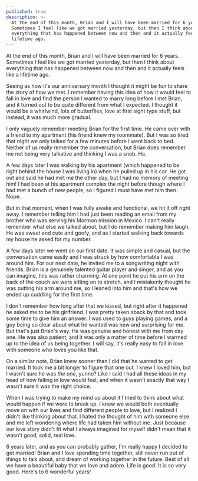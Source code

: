 ```yaml
---
published: true
description: >-
  At the end of this month, Brian and I will have been married for 6 years.
  Sometimes I feel like we got married yesterday, but then I think about
  everything that has happened between now and then and it actually feels like a
  lifetime ago.
---
```

At the end of this month, Brian and I will have been married for 6 years. Sometimes I feel like we got married yesterday, but then I think about everything that has happened between now and then and it actually feels like a lifetime ago. 

Seeing as how it's our anniversary month I thought it might be fun to share the story of how we met. I remember having this idea of how it would feel to fall in love and find the person I wanted to marry long before I met Brian, and it turned out to be quite different from what I expected. I thought it would be a whirlwind, lots of butterflies, love at first sight type stuff, but instead, it was much more gradual.

I only vaguely remember meeting Brian for the first time. He came over with a friend to my apartment (his friend knew my roommate). But I was so tired that night we only talked for a few minutes before I went back to bed. Neither of us really remember the conversation, but Brian does remember me not being very talkative and thinking I was a snob. Ha. 

A few days later I was walking by his apartment (which happened to be right behind the house I was living in) when he pulled up in his car. He got out and said he had met me the other day, but I had no memory of meeting him! I had been at his apartment complex the night before though where I had met a bunch of new people, so I figured I must have met him then. Nope. 

But in that moment, when I was fully awake and functional, we hit it off right away. I remember telling him I had just been reading an email from my brother who was serving his Mormon mission in Mexico. I can't really remember what else we talked about, but I do remember making him laugh. He was sweet and cute and goofy, and as I started walking back towards my house he asked for my number. 

A few days later we went on our first date. It was simple and casual, but the conversation came easily and I was struck by how comfortable I was around him. For our next date, he invited me to a songwriting night with friends. Brian is a genuinely talented guitar player and singer, and as you can imagine, this was rather charming. At one point he put his arm on the back of the couch we were sitting on to stretch, and I mistakenly thought he was putting his arm around me, so I leaned into him and that's how we ended up cuddling for the first time.

I don't remember how long after that we kissed, but right after it happened he asked me to be his girlfriend. I was pretty taken aback by that and took some time to give him an answer. I was used to guys playing games, and a guy being so clear about what he wanted was new and surprising for me. But that's just Brian's way. He was genuine and honest with me from day one. He was also patient, and it was only a matter of time before I warmed up to the idea of us being together. I will say, it's really easy to fall in love with someone who loves you like that.

On a similar note, Brian knew sooner than I did that he wanted to get married. It took me a bit longer to figure that one out. I knew I loved him, but I wasn't sure he was _the one_, yunno? Like I said I had all these ideas in my head of how falling in love would feel, and when it wasn't exactly that way I wasn't sure it was the right choice. 

When I was trying to make my mind up about it I tried to think about what would happen if we were to break up. I knew we would both eventually move on with our lives and find different people to love, but I realized I didn't like thinking about that. I hated the thought of him with someone else and me left wondering where life had taken him without me. Just because our love story didn't fit what I always imagined for myself didn't mean that it wasn't good, solid, real love. 

6 years later, and as you can probably gather, I'm really happy I decided to get married! Brian and I love spending time together, still never run out of things to talk about, and dream of working together in the future. Best of all we have a beautiful baby that we love and adore. Life is good. It is so very good. Here's to 6 wonderful years!
